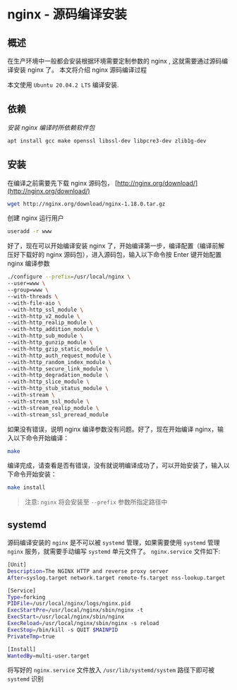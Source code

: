 # nginx - 源码编译安装


## 概述

在生产环境中一般都会安装根据环境需要定制参数的 nginx , 这就需要通过源码编译安装 nginx 了。 本文将介绍 nginx 源码编译过程

本文使用 `Ubuntu 20.04.2 LTS` 编译安装.

## 依赖

*安装 nginx 编译时所依赖软件包*

```bash
apt install gcc make openssl libssl-dev libpcre3-dev zlib1g-dev
```

## 安装

在编译之前需要先下载 nginx 源码包， [http://nginx.org/download/](http://nginx.org/download/)

```bash
wget http://nginx.org/download/nginx-1.18.0.tar.gz
```

创建 nginx 运行用户

```bash
useradd -r www
```

好了，现在可以开始编译安装 nginx 了，开始编译第一步，编译配置（编译前解压好下载好的 nginx 源码包），进入源码包，输入以下命令按 Enter 键开始配置 nginx 编译参数

```bash
./configure --prefix=/usr/local/nginx \
--user=www \
--group=www \
--with-threads \
--with-file-aio \
--with-http_ssl_module \
--with-http_v2_module \
--with-http_realip_module \
--with-http_addition_module \
--with-http_sub_module \
--with-http_gunzip_module \
--with-http_gzip_static_module \
--with-http_auth_request_module \
--with-http_random_index_module \
--with-http_secure_link_module \
--with-http_degradation_module \
--with-http_slice_module \
--with-http_stub_status_module \
--with-stream \
--with-stream_ssl_module \
--with-stream_realip_module \
--with-stream_ssl_preread_module
```

如果没有错误，说明 nginx 编译参数没有问题。好了，现在开始编译 nginx，输入以下命令开始编译：

```bash
make
```

编译完成，请查看是否有错误，没有就说明编译成功了，可以开始安装了，输入以下命令开始安装：

```bash
make install
```

> 注意: `nginx` 将会安装至 `--prefix` 参数所指定路径中

## systemd

源码编译安装的 `nginx` 是不可以被 `systemd` 管理，如果需要使用 `systemd` 管理 `nginx` 服务，就需要手动编写 `systemd` 单元文件了。 `nginx.service` 文件如下:

```bash
[Unit]
Description=The NGINX HTTP and reverse proxy server
After=syslog.target network.target remote-fs.target nss-lookup.target

[Service]
Type=forking
PIDFile=/usr/local/nginx/logs/nginx.pid
ExecStartPre=/usr/local/nginx/sbin/nginx -t
ExecStart=/usr/local/nginx/sbin/nginx
ExecReload=/usr/local/nginx/sbin/nginx -s reload
ExecStop=/bin/kill -s QUIT $MAINPID
PrivateTmp=true

[Install]
WantedBy=multi-user.target
```

将写好的 `nginx.service` 文件放入 `/usr/lib/systemd/system` 路径下即可被 `systemd` 识别
